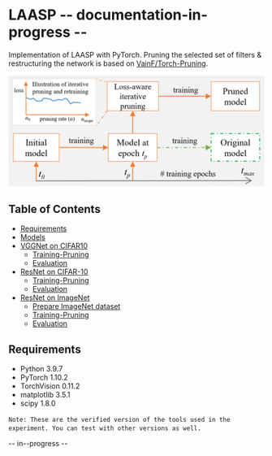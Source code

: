 # LAASP -- documentation-in-progress -- 

Implementation of LAASP with PyTorch. Pruning the selected set of filters & restructuring the network is based on [VainF/Torch-Pruning](https://github.com/VainF/Torch-Pruning).

![alt text](images/LAASP_flyer.png)

## Table of Contents

- [Requirements](#requirements)
- [Models](#models)
- [VGGNet on CIFAR10](#vggnet-on-cifar10)
  - [Training-Pruning]()
  - [Evaluation]()
- [ResNet on CIFAR-10](#resnet-on-cifar10)
  - [Training-Pruning]()
  - [Evaluation]()
- [ResNet on ImageNet](#resnet-on-imagenet)
  - [Prepare ImageNet dataset]()
  - [Training-Pruning]()
  - [Evaluation]()

## Requirements
- Python 3.9.7
- PyTorch 1.10.2
- TorchVision 0.11.2
- matplotlib 3.5.1
- scipy 1.8.0

`Note: These are the verified version of the tools used in the experiment. You can test with other versions as well.` 

-- in--progress --